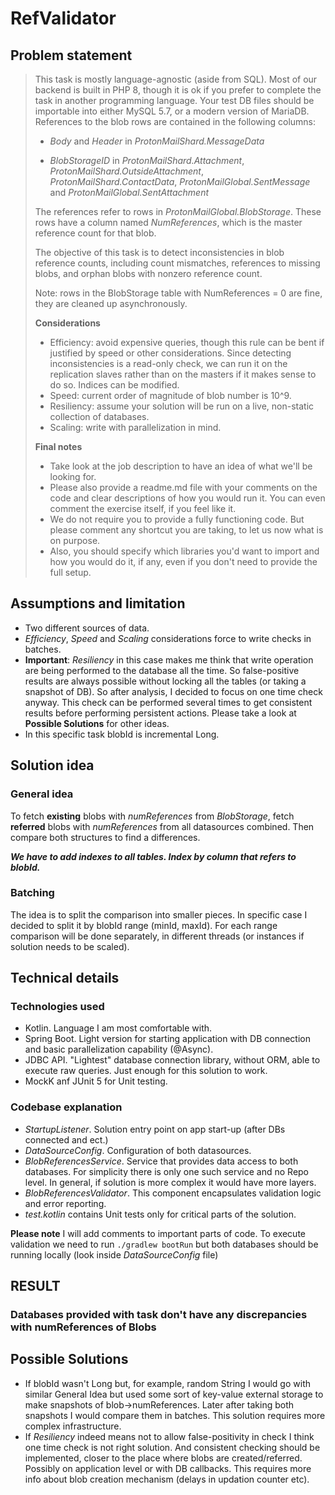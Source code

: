 # RefValidator

## Problem statement

<blockquote>
This task is mostly language-agnostic (aside from SQL). Most of our backend is built in PHP 8, though it is ok if you prefer to complete the task in another programming language. Your test DB files should be importable into either MySQL 5.7, or a modern version of MariaDB.
References to the blob rows are contained in the following columns:

* _Body_ and _Header_ in _ProtonMailShard.MessageData_

* _BlobStorageID_ in _ProtonMailShard.Attachment_, _ProtonMailShard.OutsideAttachment_,
  _ProtonMailShard.ContactData_, _ProtonMailGlobal.SentMessage_ and
  _ProtonMailGlobal.SentAttachment_

The references refer to rows in _ProtonMailGlobal.BlobStorage_. These rows have a column named
_NumReferences_, which is the master reference count for that blob.

The objective of this task is to detect inconsistencies in blob reference counts, including count
mismatches, references to missing blobs, and orphan blobs with nonzero reference count.

Note: rows in the BlobStorage table with NumReferences = 0 are fine, they are cleaned up
asynchronously.

**Considerations**

* Efficiency: avoid expensive queries, though this rule can be bent if justified by speed or other
  considerations. Since detecting inconsistencies is a read-only check, we can run it on the
  replication slaves rather than on the masters if it makes sense to do so. Indices can be modified.
* Speed: current order of magnitude of blob number is 10^9.
* Resiliency: assume your solution will be run on a live, non-static collection of databases.
* Scaling: write with parallelization in mind.

**Final notes**

* Take look at the job description to have an idea of what we'll be looking for.
* Please also provide a readme.md file with your comments on the code and clear descriptions of how
  you would run it. You can even comment the exercise itself, if you feel like it.
* We do not require you to provide a fully functioning code. But please comment any shortcut you are
  taking, to let us now what is on purpose.
* Also, you should specify which libraries you'd want to import and how you would do it, if any,
  even if you don't need to provide the full setup.

</blockquote>

## Assumptions and limitation

* Two different sources of data.
* _Efficiency_, _Speed_ and _Scaling_ considerations force to write checks in batches.
* **Important**: _Resiliency_ in this case makes me think that write operation are being performed
  to
  the database all the time. So false-positive results are always possible without locking all the
  tables (or taking a snapshot of DB).
  So after analysis, I decided to focus on one time check anyway. This check can be performed
  several times to get consistent results before performing persistent actions. Please take a look
  at **Possible Solutions** for other ideas.
* In this specific task blobId is incremental Long.

## Solution idea

### General idea

To fetch **existing** blobs with _numReferences_ from _BlobStorage_, fetch **referred** blobs with
_numReferences_ from all datasources combined.
Then compare both structures to find a differences.

_**We have to add indexes to all tables. Index by column that refers to blobId.**_

### Batching

The idea is to split the comparison into smaller pieces. In specific case I decided to split it by
blobId range (minId, maxId).
For each range comparison will be done separately, in different threads (or instances if solution
needs to be scaled).

## Technical details

### Technologies used

* Kotlin. Language I am most comfortable with.
* Spring Boot. Light version for starting application with DB connection and basic parallelization
  capability (@Async).
* JDBC API. "Lightest" database connection library, without ORM, able to execute raw queries. Just
  enough for this solution to work.
* MockK anf JUnit 5 for Unit testing.

### Codebase explanation

* _StartupListener_. Solution entry point on app start-up (after DBs connected and ect.)
* _DataSourceConfig_. Configuration of both datasources.
* _BlobReferencesService_. Service that provides data access to both databases. For simplicity there
  is only one such service and no Repo level.
  In general, if solution is more complex it would have more layers.
* _BlobReferencesValidator_. This component encapsulates validation logic and error reporting.
* _test.kotlin_ contains Unit tests only for critical parts of the solution.

**Please note** I will add comments to important parts of code.
To execute validation we need to run ```./gradlew bootRun``` but both databases should be running locally (look inside _DataSourceConfig_ file)

## RESULT

### **Databases provided with task don't have any discrepancies with numReferences of Blobs**

## Possible Solutions

* If blobId wasn't Long but, for example, random String I would go with similar General Idea but
  used some sort of key-value external storage to make snapshots of blob->numReferences.
  Later after taking both snapshots I would compare them in batches. This solution requires more
  complex infrastructure.
* If _Resiliency_ indeed means not to allow false-positivity in check I think one time check is not
  right solution. And consistent checking should be implemented, closer to the place where blobs are
  created/referred.
  Possibly on application level or with DB callbacks. This requires more info about blob creation
  mechanism (delays in updation counter etc).